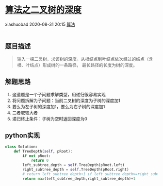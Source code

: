 <div class="blog-article">
    <h1><a href="p.html?p=\算法\算法之二叉树的深度" class="title">算法之二叉树的深度</a></h1>
    <span class="author">xiashuobad</span>
    <span class="time">2020-08-31 20:15</span>
    <span><a href="tags.html?t=算法" class="tag">算法</a></span>
    </div><br/>

## 题目描述
> 输入一棵二叉树，求该树的深度。从根结点到叶结点依次经过的结点（含根、叶结点）形成树的一条路径，
>最长路径的长度为树的深度。
## 解题思路
1. 这道题是一个子问题求解类型，用递归很容易实现
2. 将问题拆解为子问题：当前二叉树的深度为子树的深度加1
3. 要么为左子树的深度加1，要么为右子树的深度加1
4. 二者取较大者
5. 递归终止条件：子树为空时返回深度为0
## python实现
```python
class Solution:
    def TreeDepth(self, pRoot):
        if not pRoot:
            return 0
        left_subtree_depth = self.TreeDepth(pRoot.left)
        right_subtree_depth = self.TreeDepth(pRoot.right)
        # return left_subtree_depth+1 if left_subtree_depth>=right_subtree_depth else right_subtree_depth+1
        return max(left_subtree_depth,right_subtree_depth)+1
```
